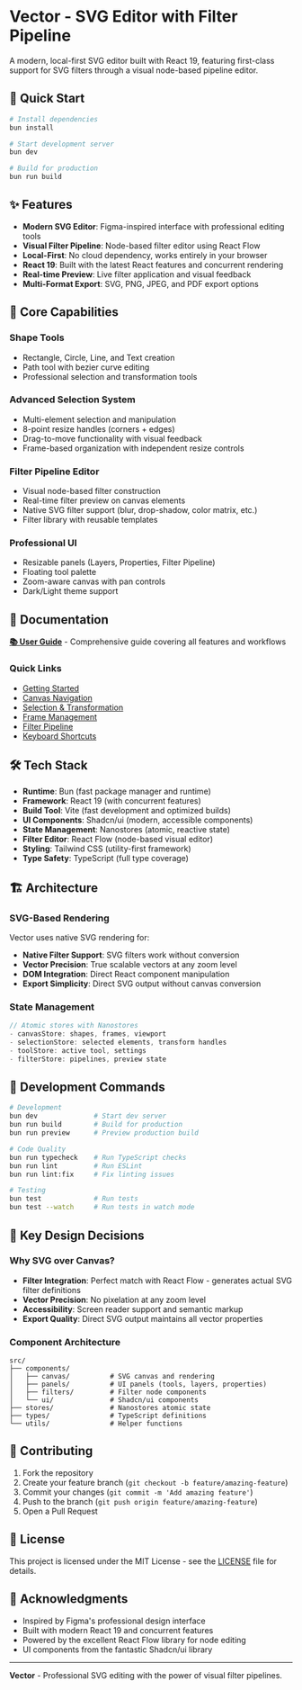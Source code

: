 # Vector - SVG Editor with Filter Pipeline

A modern, local-first SVG editor built with React 19, featuring first-class support for SVG filters through a visual node-based pipeline editor.

## 🚀 Quick Start

```bash
# Install dependencies
bun install

# Start development server
bun dev

# Build for production
bun run build
```

## ✨ Features

- **Modern SVG Editor**: Figma-inspired interface with professional editing tools
- **Visual Filter Pipeline**: Node-based filter editor using React Flow
- **Local-First**: No cloud dependency, works entirely in your browser
- **React 19**: Built with the latest React features and concurrent rendering
- **Real-time Preview**: Live filter application and visual feedback
- **Multi-Format Export**: SVG, PNG, JPEG, and PDF export options

## 🎯 Core Capabilities

### Shape Tools
- Rectangle, Circle, Line, and Text creation
- Path tool with bezier curve editing
- Professional selection and transformation tools

### Advanced Selection System
- Multi-element selection and manipulation
- 8-point resize handles (corners + edges)
- Drag-to-move functionality with visual feedback
- Frame-based organization with independent resize controls

### Filter Pipeline Editor
- Visual node-based filter construction
- Real-time filter preview on canvas elements
- Native SVG filter support (blur, drop-shadow, color matrix, etc.)
- Filter library with reusable templates

### Professional UI
- Resizable panels (Layers, Properties, Filter Pipeline)
- Floating tool palette
- Zoom-aware canvas with pan controls
- Dark/Light theme support

## 📖 Documentation

**[📚 User Guide](./USER_GUIDE.md)** - Comprehensive guide covering all features and workflows

### Quick Links
- [Getting Started](./USER_GUIDE.md#getting-started)
- [Canvas Navigation](./USER_GUIDE.md#canvas-navigation)  
- [Selection & Transformation](./USER_GUIDE.md#selection-and-transformation)
- [Frame Management](./USER_GUIDE.md#frame-management)
- [Filter Pipeline](./USER_GUIDE.md#filter-pipeline)
- [Keyboard Shortcuts](./USER_GUIDE.md#keyboard-shortcuts)

## 🛠 Tech Stack

- **Runtime**: Bun (fast package manager and runtime)
- **Framework**: React 19 (with concurrent features)
- **Build Tool**: Vite (fast development and optimized builds)
- **UI Components**: Shadcn/ui (modern, accessible components)
- **State Management**: Nanostores (atomic, reactive state)
- **Filter Editor**: React Flow (node-based visual editor)
- **Styling**: Tailwind CSS (utility-first framework)
- **Type Safety**: TypeScript (full type coverage)

## 🏗 Architecture

### SVG-Based Rendering
Vector uses native SVG rendering for:
- **Native Filter Support**: SVG filters work without conversion
- **Vector Precision**: True scalable vectors at any zoom level
- **DOM Integration**: Direct React component manipulation
- **Export Simplicity**: Direct SVG output without canvas conversion

### State Management
```typescript
// Atomic stores with Nanostores
- canvasStore: shapes, frames, viewport
- selectionStore: selected elements, transform handles  
- toolStore: active tool, settings
- filterStore: pipelines, preview state
```

## 📝 Development Commands

```bash
# Development
bun dev              # Start dev server
bun run build        # Build for production  
bun run preview      # Preview production build

# Code Quality
bun run typecheck    # Run TypeScript checks
bun run lint         # Run ESLint
bun run lint:fix     # Fix linting issues

# Testing
bun test             # Run tests
bun test --watch     # Run tests in watch mode
```

## 🎨 Key Design Decisions

### Why SVG over Canvas?
- **Filter Integration**: Perfect match with React Flow - generates actual SVG filter definitions
- **Vector Precision**: No pixelation at any zoom level
- **Accessibility**: Screen reader support and semantic markup
- **Export Quality**: Direct SVG output maintains all vector properties

### Component Architecture
```
src/
├── components/
│   ├── canvas/          # SVG canvas and rendering
│   ├── panels/          # UI panels (tools, layers, properties)
│   ├── filters/         # Filter node components
│   └── ui/              # Shadcn/ui components
├── stores/              # Nanostores atomic state
├── types/               # TypeScript definitions
└── utils/               # Helper functions
```

## 🌟 Contributing

1. Fork the repository
2. Create your feature branch (`git checkout -b feature/amazing-feature`)
3. Commit your changes (`git commit -m 'Add amazing feature'`)
4. Push to the branch (`git push origin feature/amazing-feature`)  
5. Open a Pull Request

## 📄 License

This project is licensed under the MIT License - see the [LICENSE](LICENSE) file for details.

## 🙏 Acknowledgments

- Inspired by Figma's professional design interface
- Built with modern React 19 and concurrent features
- Powered by the excellent React Flow library for node editing
- UI components from the fantastic Shadcn/ui library

---

**Vector** - Professional SVG editing with the power of visual filter pipelines.